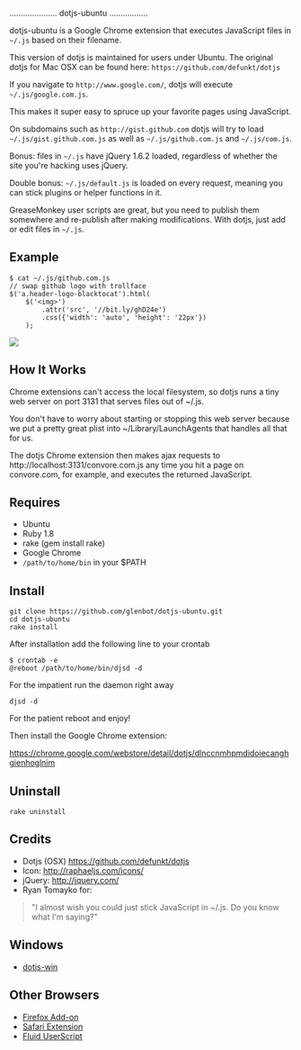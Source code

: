 ..................... dotjs-ubuntu .................

dotjs-ubuntu  is a  Google Chrome  extension  that 
executes JavaScript files in `~/.js` based on their 
filename. 

  This version of dotjs is maintained for
  users under Ubuntu. The original dotjs for Mac OSX
  can be found here: `https://github.com/defunkt/dotjs`

If  you navigate to  `http://www.google.com/`, dotjs
will execute `~/.js/google.com.js`.

This makes it super  easy to spruce up your favorite
pages using JavaScript.

On subdomains such as `http://gist.github.com` dotjs
will try to load `~/.js/gist.github.com.js`  as well
as `~/.js/github.com.js` and `~/.js/com.js`.

Bonus:  files  in `~/.js`  have jQuery 1.6.2 loaded,
regardless  of  whether  the  site  you're  hacking
uses jQuery.

Double bonus: `~/.js/default.js`  is loaded on every
request,  meaning you  can stick  plugins  or helper
functions in it.

GreaseMonkey user scripts are great, but you need to
publish them  somewhere and re-publish  after making
modifications. With dotjs, just add or edit files in
`~/.js`.

## Example

    $ cat ~/.js/github.com.js
    // swap github logo with trollface
    $('a.header-logo-blacktocat').html(
        $('<img>')
            .attr('src', '//bit.ly/ghD24e')
            .css({'width': 'auto', 'height': '22px'})
        );

![](http://puu.sh/1Kjvw)

## How It Works

Chrome extensions can't access the local filesystem,
so dotjs  runs a tiny  web server on port  3131 that
serves files out of ~/.js.

You don't  have to worry about  starting or stopping
this web server because  we put a pretty great plist
into  ~/Library/LaunchAgents that  handles  all that
for us.

The dotjs Chrome extension then makes ajax requests
to http://localhost:3131/convore.com.js any time you
hit a page on convore.com, for example, and executes
the returned JavaScript.

## Requires

- Ubuntu
- Ruby 1.8
- rake (gem install rake)
- Google Chrome
- `/path/to/home/bin` in your $PATH

## Install

    git clone https://github.com/glenbot/dotjs-ubuntu.git
    cd dotjs-ubuntu
    rake install

After installation add the following line to your crontab

    $ crontab -e
    @reboot /path/to/home/bin/djsd -d

For the impatient run the daemon right away

    djsd -d

For the patient reboot and enjoy!

Then install the Google Chrome extension:

https://chrome.google.com/webstore/detail/dotjs/dlnccnmhpmdidoiecanghgienhoglnim

## Uninstall

    rake uninstall

## Credits

- Dotjs (OSX) <https://github.com/defunkt/dotjs>
- Icon: <http://raphaeljs.com/icons/>
- jQuery: <http://jquery.com/>
- Ryan Tomayko for:

> "I almost wish you could just
   stick JavaScript in ~/.js. Do
   you know what I'm saying?"

## Windows

- [dotjs-win](https://github.com/p3lim/dotjs-win)

## Other Browsers

- [Firefox Add-on](https://github.com/rlr/dotjs-addon)
- [Safari Extension](https://github.com/wfarr/dotjs.safariextension)
- [Fluid UserScript](https://github.com/sj26/dotjs-fluid)
